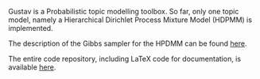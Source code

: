 Gustav is a Probabilistic topic modelling toolbox. So far, only one topic
model, namely a Hierarchical Dirichlet Process Mixture Model (HDPMM) is implemented. 

The description of the Gibbs sampler for the HPDMM can be found
[here](http://www.lawsofthought/shared/hdpmm.pdf).

The entire code repository, including LaTeX code for documentation, is available [here](https://github.com/lawsofthought/gustavproject).
